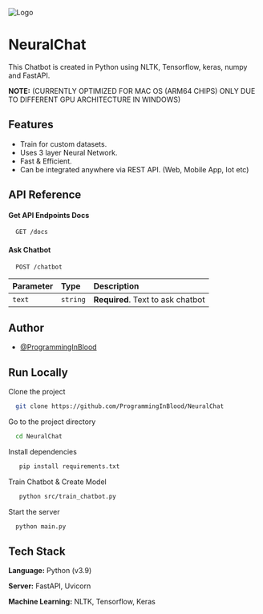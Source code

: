 ![Logo](https://i.ibb.co/1RGz0VH/PIM-2.jpg)

# NeuralChat

This Chatbot is created in Python using NLTK, Tensorflow, keras, numpy and FastAPI.

**NOTE:**
(CURRENTLY OPTIMIZED FOR MAC OS (ARM64 CHIPS) ONLY DUE TO DIFFERENT GPU ARCHITECTURE IN WINDOWS)

## Features

- Train for custom datasets.
- Uses 3 layer Neural Network.
- Fast & Efficient.
- Can be integrated anywhere via REST API. (Web, Mobile App, Iot etc)

## API Reference

#### Get API Endpoints Docs

```http
  GET /docs
```

#### Ask Chatbot

```http
  POST /chatbot
```

| Parameter | Type     | Description                       |
| :-------- | :------- | :-------------------------------- |
| `text`    | `string` | **Required**. Text to ask chatbot |

## Author

- [@ProgrammingInBlood](https://www.github.com/ProgrammingInBlood)

## Run Locally

Clone the project

```bash
  git clone https://github.com/ProgrammingInBlood/NeuralChat
```

Go to the project directory

```bash
  cd NeuralChat
```

Install dependencies

```bash
   pip install requirements.txt
```

Train Chatbot & Create Model

```bash
   python src/train_chatbot.py
```

Start the server

```bash
  python main.py
```

## Tech Stack

**Language:** Python (v3.9)

**Server:** FastAPI, Uvicorn

**Machine Learning:** NLTK, Tensorflow, Keras
